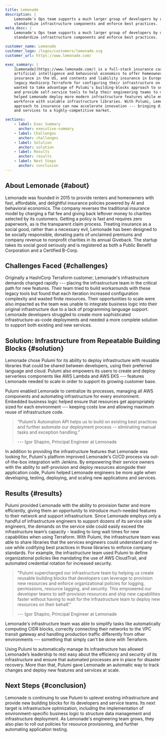 ```yaml
---
title: Lemonade
description: |
    Lemonade's Ops team supports a much larger group of developers by using Pulumi to
    standardize infrastructure components and enforce best practices.
meta_desc: |
    Lemonade's Ops team supports a much larger group of developers by using Pulumi to
    standardize infrastructure components and enforce best practices.

customer_name: Lemonade
customer_logo: /logos/customers/lemonade.svg
customer_url: https://www.lemonade.com/

exec_summary: |
    [Lemonade](https://www.lemonade.com/) is a full-stack insurance carrier that uses
    artificial intelligence and behavioral economics to offer homeowners and renters
    insurance in the US, and contents and liability insurance in Europe. Starting with
    legacy Hashicorp Terraform for configuring their infrastructure on AWS, Lemonade
    wanted to take advantage of Pulumi's building-blocks approach to serverless computing
    and provide self-service tools to help their engineering teams to move faster. Pulumi
    helped Lemonade deploy more modern infrastructure features while empowering their
    workforce with scalable infrastructure libraries. With Pulumi, Lemonade's people-first
    approach to insurance can now accelerate innovation --- bringing disruptive products
    and services to a highly-competitive market.

sections:
    - label: Exec Summary
      anchor: executive-summary
    - label: Challenges
      anchor: challenges
    - label: Solution
      anchor: solution
    - label: Results
      anchor: results
    - label: Next Steps
      anchor: conclusion
---
```


## About Lemonade {#about}

Lemonade was founded in 2015 to provide renters and homeowners with fast, affordable, and
delightful insurance policies powered by AI and behavioral economics. The company reverses
the traditional insurance model by charging a flat fee and giving back leftover money to
charities selected by its customers. Getting a policy is fast and requires zero paperwork,
as is the transparent claim process. Treating insurance as a social good, rather than a
necessary evil, Lemonade has been designed to be socially responsible, donating parts of
unclaimed premiums and company revenue to nonprofit charities in its annual Giveback. The
startup takes its social good seriously and is registered as both a Public Benefit
Corporation and a Certified B-Corp.

## Challenges Faced {#challenges}

Originally a HashiCorp Terraform customer, Lemonade's infrastructure demands changed
rapidly --- placing the infrastructure team in the critical path for new features. Their
team tried to build workarounds with these legacy tools but found that each iteration
increased configuration complexity and wasted finite resources. Their opportunities to
scale were also impacted as the team was unable to integrate business logic into their
original infrastructure due to a lack of programming language support. Lemonade developers
struggled to create more sophisticated infrastructure-as-code deployments and needed a
more complete solution to support both existing and new services.

## Solution: Infrastructure from Repeatable Building Blocks {#solution}

Lemonade chose Pulumi for its ability to deploy infrastructure with reusable libraries
that could be shared between developers, using their preferred language and cloud. Pulumi
also empowers its users to create and deploy serverless components like AWS Lambda and AWS
EKS --- features Lemonade needed to scale in order to support its growing customer base.

Pulumi enabled Lemonade to centralize its processes, managing all AWS components and
automating infrastructure for every environment. Embedded business logic helped ensure
that resources get appropriately sized for each environment --- keeping costs low and
allowing maximum reuse of infrastructure code.

> “Pulumi’s Automation API helps us to build on existing best practices and further automate
> our deployment process -- eliminating manual tasks and exception handling.”
>
> --- Igor Shapiro, Principal Engineer at Lemonade

In addition to providing the infrastructure features that Lemonade was looking for,
Pulumi's platform improved Lemonade's CI/CD process via out-of-the-box integration with
Jenkins. By empowering their service owners with the ability to self-provision and deploy
resources alongside their application code, Pulumi helped Lemonade engineers be more agile
when developing, testing, deploying, and scaling new applications and services.

## Results {#results}

Pulumi provided Lemonade with the ability to provision faster and more efficiently, giving
them an opportunity to introduce much-needed features to their network and support
infrastructure. Since Lemonade employs only a handful of infrastructure engineers to
support dozens of its service side engineers, the demands on the service side could easily
exceed the infrastructure team’s capacity - leading to long wait times for new
capabilities when using Terraform. With  Pulumi, the infrastructure team was able to share
libraries that the services engineers could understand and re-use while codifying best
practices in those libraries to enforce company standards. For example, the infrastructure
team used Pulumi to define organizational policies like mandating the use of AWS
CloudTrail, and automated credential rotation for increased security.

> "Pulumi supercharged our infrastructure team by helping us create reusable building blocks
> that developers can leverage to provision new resources and enforce organizational
> policies for logging, permissions, resource tagging, and security. This empowered our
> developer teams to self-provision resources and ship new capabilities faster without
> having to wait for the infrastructure team to deploy new resources on their behalf."
>
> --- Igor Shapiro, Principal Engineer at Lemonade

Lemonade's infrastructure team was able to simplify tasks like automatically computing
CIDR blocks, correctly connecting their networks to the VPC transit gateway and handling
production traffic differently from other environments --- something that simply can't be
done with Terraform.

Using Pulumi to automatically manage its infrastructure has allowed Lemonade’s leadership
to rest easy about the efficiency and security of its infrastructure and ensure that
automated processes are in place for disaster recovery. More than that, Pulumi gave
Lemonade an automatic way to track changes and deploy new features and services at scale.

## Next Steps {#conclusion}

Lemonade is continuing to use Pulumi to uplevel existing infrastructure and provide new
building blocks for its developers and service teams. Its next target is infrastructure
optimization, including the implementation of environment-specific business logic to
structure data management and infrastructure deployment. As Lemonade's engineering team
grows, they also plan to roll out policies for resource provisioning, and further
automating application testing.
